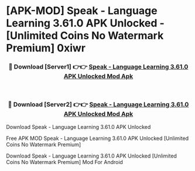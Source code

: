 # [APK-MOD] Speak - Language Learning 3.61.0 APK Unlocked - [Unlimited Coins No Watermark Premium] 0xiwr



<div align="center">
<h3>🔴 Download [Server1] 👉👉 <a href="https://momento.my/?title=Speak_-_Language_Learning_3.61.0_APK_Unlocked">Speak - Language Learning 3.61.0 APK Unlocked Mod Apk</a></h3><br>

<h3>🔴 Download [Server2] 👉👉 <a href="https://momento.my/?title=Speak_-_Language_Learning_3.61.0_APK_Unlocked">Speak - Language Learning 3.61.0 APK Unlocked Mod Apk</a></h3>
</div>



Download Speak - Language Learning 3.61.0 APK Unlocked 

Free APK MOD Speak - Language Learning 3.61.0 APK Unlocked [Unlimited Coins No Watermark Premium]

Download Speak - Language Learning 3.61.0 APK Unlocked [Unlimited Coins No Watermark Premium] Mod For Android
